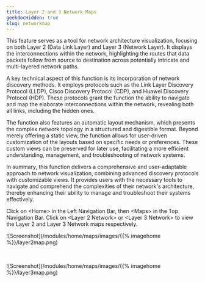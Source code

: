 ```yaml
---
title: Layer 2 and 3 Network Maps
geekdocHidden: true
slug: networkmap
---
```


This feature serves as a tool for network architecture visualization, focusing on both Layer 2 (Data Link Layer) and Layer 3 (Network Layer). It displays the interconnections within the network, highlighting the routes that data packets follow from source to destination across potentially intricate and multi-layered network paths.

A key technical aspect of this function is its incorporation of network discovery methods. It employs protocols such as the Link Layer Discovery Protocol (LLDP), Cisco Discovery Protocol (CDP), and Huawei Discovery Protocol (HDP). These protocols grant the function the ability to navigate and map the elaborate interconnections within the network, revealing both all links, including the hidden ones.

The function also features an automatic layout mechanism, which presents the complex network topology in a structured and digestible format. Beyond merely offering a static view, the function allows for user-driven customization of the layouts based on specific needs or preferences. These custom views can be preserved for later use, facilitating a more efficient understanding, management, and troubleshooting of network systems.

In summary, this function delivers a comprehensive and user-adaptable approach to network visualization, combining advanced discovery protocols with customizable views. It provides users with the necessary tools to navigate and comprehend the complexities of their network's architecture, thereby enhancing their ability to manage and troubleshoot their systems effectively.

Click on \<Home> in the Left Navigation Bar, then \<Maps> in the Top Navigation Bar. Click on \<Layer 2 Network> or \<Layer 3 Network> to view the Layer 2 and Layer 3 Network maps respectively.

![Screenshot](/modules/home/maps/images/{{% imagehome %}}/layer2map.png)

&nbsp;

![Screenshot](/modules/home/maps/images/{{% imagehome %}}/layer3map.png)
